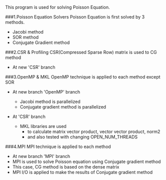 This program is used for solving Poisson Equation.

###1.Poisson Equation Solvers
Poisson Equation is first solved by 3 methods.
  - Jacobi method
  - SOR method
  - Conjugate Gradient method
  
###2.CSR & Profiling
CSR(Compressed Sparse Row) matrix is used to CG method
  - At new 'CSR' branch
  
###3.OpenMP & MKL
OpenMP technique is applied to each method except SOR
  - At new branch 'OpenMP' branch
    - Jacobi method is parallelized
    - Conjugate gradient method is parallelized
    
  - At 'CSR' branch
    - MKL libraries are used 
      - to calculate matrix vector product, vector vector product, norm2
      - and also tested with changing OPEN_NUM_THREADS
      
###4.MPI
MPI technique is applied to each method
  - At new branch 'MPI' branch
  - MPI is used to solve Poisson equation using Conjugate gradient method
  - This case, CG method is based on the dense matrix
  - MPI I/O is applied to make the results of Conjugate gradient method
